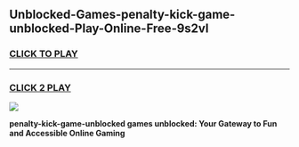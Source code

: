 
## Unblocked-Games-penalty-kick-game-unblocked-Play-Online-Free-9s2vl
<h3>
<a href="https://premium76.site?title=penalty-kick-game-unblocked&ref=26A">CLICK TO PLAY</a></h3>
<hr>

<h3>
<a href="https://premium76.site?title=penalty-kick-game-unblocked&ref=26A">CLICK 2 PLAY</a>
  
</h3>

<a href="https://premium76.site?title=penalty-kick-game-unblocked&ref=26A"><img src="https://clearcache.store/games.png"></a>


**penalty-kick-game-unblocked games unblocked: Your Gateway to Fun and Accessible Online Gaming**
